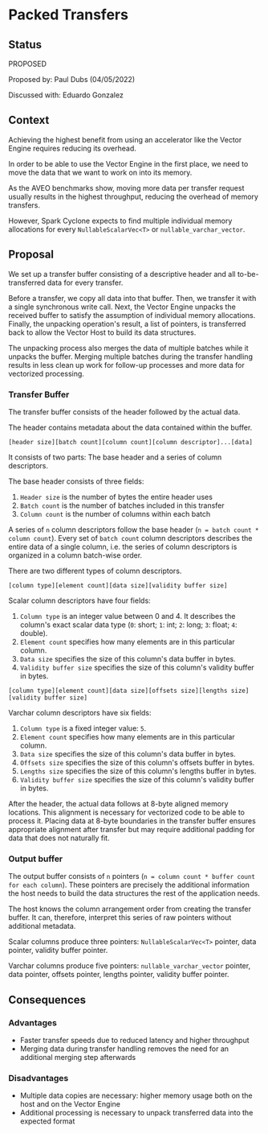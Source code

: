 # Packed Transfers

## Status
PROPOSED

Proposed by: Paul Dubs (04/05/2022)

Discussed with: Eduardo Gonzalez

## Context
Achieving the highest benefit from using an accelerator like the Vector Engine requires reducing its overhead.

In order to be able to use the Vector Engine in the first place, we need to move the data that we want to work on into its memory.

As the AVEO benchmarks show, moving more data per transfer request usually results in the highest throughput, reducing the overhead of memory transfers.

However, Spark Cyclone expects to find multiple individual memory allocations for every `NullableScalarVec<T>` or `nullable_varchar_vector`.

## Proposal
We set up a transfer buffer consisting of a descriptive header and all to-be-transferred data for every transfer.

Before a transfer, we copy all data into that buffer. Then, we transfer it with a single synchronous write call. Next, the Vector Engine unpacks the received buffer to satisfy the assumption of individual memory allocations. Finally, the unpacking operation's result, a list of pointers, is transferred back to allow the Vector Host to build its data structures.

The unpacking process also merges the data of multiple batches while it unpacks the buffer. Merging multiple batches during the transfer handling results in less clean up work for follow-up processes and more data for vectorized processing.

### Transfer Buffer
The transfer buffer consists of the header followed by the actual data.

The header contains metadata about the data contained within the buffer.

```
[header size][batch count][column count][column descriptor]...[data]
```

It consists of two parts: The base header and a series of column descriptors.

The base header consists of three fields:
1. `Header size` is the number of bytes the entire header uses
2. `Batch count` is the number of batches included in this transfer
3. `Column count` is the number of columns within each batch

A series of `n` column descriptors follow the base header (`n = batch count * column count`). Every set of `batch count` column descriptors describes the entire data of a single column, i.e. the series of column descriptors is organized in a column batch-wise order.

There are two different types of column descriptors.
```
[column type][element count][data size][validity buffer size]
```
Scalar column descriptors have four fields:
1. `Column type` is an integer value between 0 and 4. It describes the column's exact scalar data type (`0`: short; `1`: int; `2`: long; `3`: float; `4`: double).
2. `Element count` specifies how many elements are in this particular column.
3. `Data size` specifies the size of this column's data buffer in bytes.
4. `Validity buffer size` specifies the size of this column's validity buffer in bytes.

```
[column type][element count][data size][offsets size][lengths size][validity buffer size]
```
Varchar column descriptors have six fields:
1. `Column type` is a fixed integer value: `5`.
2. `Element count` specifies how many elements are in this particular column.
3. `Data size` specifies the size of this column's data buffer in bytes.
4. `Offsets size` specifies the size of this column's offsets buffer in bytes.
5. `Lengths size` specifies the size of this column's lengths buffer in bytes.
6. `Validity buffer size` specifies the size of this column's validity buffer in bytes.

After the header, the actual data follows at 8-byte aligned memory locations. This alignment is necessary for vectorized code to be able to process it. Placing data at 8-byte boundaries in the transfer buffer ensures appropriate alignment after transfer but may require additional padding for data that does not naturally fit.

### Output buffer
The output buffer consists of `n` pointers (`n = column count * buffer count for each column`). These pointers are precisely the additional information the host needs to build the data structures the rest of the application needs.

The host knows the column arrangement order from creating the transfer buffer. It can, therefore, interpret this series of raw pointers without additional metadata.

Scalar columns produce three pointers: `NullableScalarVec<T>` pointer, data pointer, validity buffer pointer.

Varchar columns produce five pointers: `nullable_varchar_vector` pointer, data pointer, offsets pointer, lengths pointer, validity buffer pointer.

## Consequences 

### Advantages
* Faster transfer speeds due to reduced latency and higher throughput 
* Merging data during transfer handling removes the need for an additional merging step afterwards
  
### Disadvantages
* Multiple data copies are necessary: higher memory usage both on the host and on the Vector Engine
* Additional processing is necessary to unpack transferred data into the expected format
